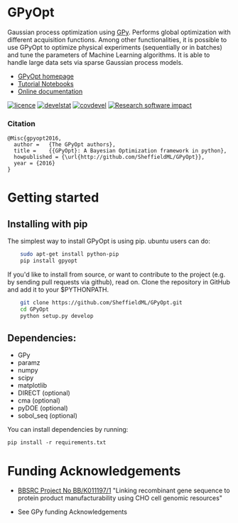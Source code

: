 GPyOpt
======

Gaussian process optimization using [GPy](http://sheffieldml.github.io/GPy/). Performs global optimization with different acquisition functions. Among other functionalities, it is possible to use GPyOpt to optimize physical experiments (sequentially or in batches) and tune the parameters of Machine Learning algorithms. It is able to handle large data sets via sparse Gaussian process models.

* [GPyOpt homepage](http://sheffieldml.github.io/GPyOpt/)
* [Tutorial Notebooks](http://nbviewer.ipython.org/github/SheffieldML/GPyOpt/blob/master/manual/index.ipynb)
* [Online documentation](http://gpyopt.readthedocs.io/)

[![licence](https://img.shields.io/badge/licence-BSD-blue.svg)](http://opensource.org/licenses/BSD-3-Clause)  [![develstat](https://travis-ci.org/SheffieldML/GPyOpt.svg?branch=master)](https://travis-ci.org/SheffieldML/GPyOpt) [![covdevel](http://codecov.io/github/SheffieldML/GPyOpt/coverage.svg?branch=master)](http://codecov.io/github/SheffieldML/GPyOpt?branch=master) [![Research software impact](http://depsy.org/api/package/pypi/GPyOpt/badge.svg)](http://depsy.org/package/python/GPyOpt)


### Citation

    @Misc{gpyopt2016,
      author =   {The GPyOpt authors},
      title =    {{GPyOpt}: A Bayesian Optimization framework in python},
      howpublished = {\url{http://github.com/SheffieldML/GPyOpt}},
      year = {2016}
    }

Getting started
===============

Installing with pip
-------------------
The simplest way to install GPyOpt is using pip. ubuntu users can do:

```bash
    sudo apt-get install python-pip
    pip install gpyopt
```

If you'd like to install from source, or want to contribute to the project (e.g. by sending pull requests via github), read on. Clone the repository in GitHub and add it to your $PYTHONPATH.

```bash
    git clone https://github.com/SheffieldML/GPyOpt.git
    cd GPyOpt
    python setup.py develop
```

Dependencies:
------------------------
  - GPy
  - paramz
  - numpy
  - scipy
  - matplotlib
  - DIRECT (optional)
  - cma (optional)
  - pyDOE (optional)
  - sobol_seq (optional)

You can install dependencies by running:
```
pip install -r requirements.txt
```


Funding Acknowledgements
========================
* [BBSRC Project No BB/K011197/1](http://staffwww.dcs.shef.ac.uk/people/N.Lawrence/projects/recombinant/) "Linking recombinant gene sequence to protein product manufacturability using CHO cell genomic resources"

* See GPy funding Acknowledgements






